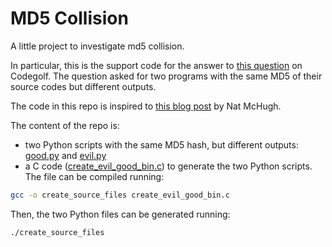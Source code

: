 # MD5 Collision
A little project to investigate md5 collision.

In particular, this is the support code for the answer to [this question](https://codegolf.stackexchange.com/q/253296/49690) on Codegolf.
The question asked for two programs with the same MD5 of their source codes but different outputs.

The code in this repo is inspired to [this blog post](https://natmchugh.blogspot.com/2014/10/how-i-made-two-php-files-with-same-md5.html?m=1) by Nat McHugh.

The content of the repo is:
- two Python scripts with the same MD5 hash, but different outputs: [good.py](good.py) and [evil.py](evil.py)
- a C code ([create_evil_good_bin.c](create_evil_good_bin.c)) to generate the two Python scripts. The file can be compiled running:
```bash
gcc -o create_source_files create_evil_good_bin.c
```
Then, the two Python files can be generated running:
```bash
./create_source_files
```